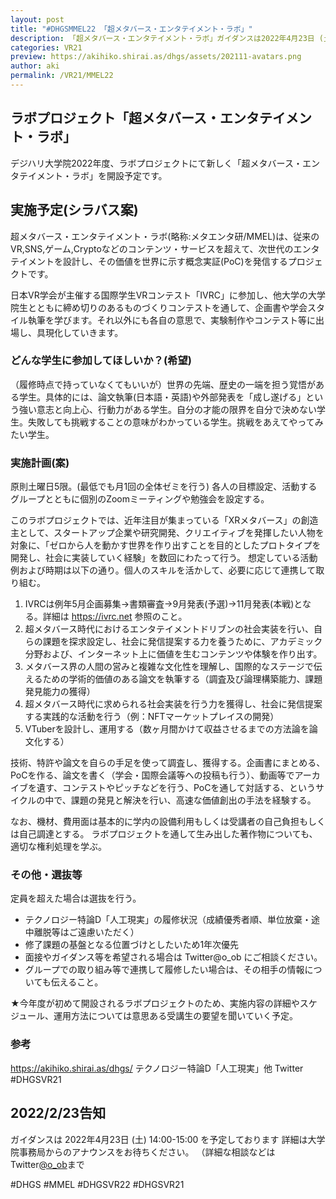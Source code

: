 ```yaml
---
layout: post
title: "#DHGSMMEL22 「超メタバース・エンタテイメント・ラボ」"
description: 「超メタバース・エンタテイメント・ラボ」ガイダンスは2022年4月23日 (土) 14:00-15:00を予定しております
categories: VR21
preview: https://akihiko.shirai.as/dhgs/assets/202111-avatars.png
author: aki
permalink: /VR21/MMEL22
---
```


## ラボプロジェクト「超メタバース・エンタテイメント・ラボ」

デジハリ大学院2022年度、ラボプロジェクトにて新しく「超メタバース・エンタテイメント・ラボ」を開設予定です。

## 実施予定(シラバス案)
超メタバース・エンタテイメント・ラボ(略称:メタエンタ研/MMEL)は、従来のVR,SNS,ゲーム,Cryptoなどのコンテンツ・サービスを超えて、次世代のエンタテイメントを設計し、その価値を世界に示す概念実証(PoC)を発信するプロジェクトです。

日本VR学会が主催する国際学生VRコンテスト「IVRC」に参加し、他大学の大学院生とともに締め切りのあるものづくりコンテストを通して、企画書や学会スタイル執筆を学びます。それ以外にも各自の意思で、実験制作やコンテスト等に出場し、具現化していきます。


### どんな学生に参加してほしいか？(希望)
（履修時点で持っていなくてもいいが）世界の先端、歴史の一端を担う覚悟がある学生。具体的には、論文執筆(日本語・英語)や外部発表を「成し遂げる」という強い意志と向上心、行動力がある学生。自分の才能の限界を自分で決めない学生。失敗しても挑戦することの意味がわかっている学生。挑戦をあえてやってみたい学生。

### 実施計画(案)
原則土曜日5限。(最低でも月1回の全体ゼミを行う)
各人の目標設定、活動するグループとともに個別のZoomミーティングや勉強会を設定する。

このラボプロジェクトでは、近年注目が集まっている「XRメタバース」の創造主として、スタートアップ企業や研究開発、クリエイティブを発揮したい人物を対象に、「ゼロから人を動かす世界を作り出すことを目的としたプロトタイプを開発し、社会に実装していく経験」を数回にわたって行う。
想定している活動例および時期は以下の通り。個人のスキルを活かして、必要に応じて連携して取り組む。

1. IVRCは例年5月企画募集→書類審査→9月発表(予選)→11月発表(本戦)となる。詳細は https://ivrc.net 参照のこと。
1. 超メタバース時代におけるエンタテイメントドリブンの社会実装を行い、自らの課題を探求設定し、社会に発信提案する力を養うために、アカデミック分野および、インターネット上に価値を生むコンテンツや体験を作り出す。
1. メタバース界の人間の営みと複雑な文化性を理解し、国際的なステージで伝えるための学術的価値のある論文を執筆する（調査及び論理構築能力、課題発見能力の獲得）
1. 超メタバース時代に求められる社会実装を行う力を獲得し、社会に発信提案する実践的な活動を行う（例：NFTマーケットプレイスの開発）
1. VTuberを設計し、運用する（数ヶ月間かけて収益させるまでの方法論を論文化する）

技術、特許や論文を自らの手足を使って調査し、獲得する。企画書にまとめる、PoCを作る、論文を書く（学会・国際会議等への投稿も行う）、動画等でアーカイブを遺す、コンテストやピッチなどを行う、PoCを通して対話する、というサイクルの中で、課題の発見と解決を行い、高速な価値創出の手法を経験する。

なお、機材、費用面は基本的に学内の設備利用もしくは受講者の自己負担もしくは自己調達とする。
ラボプロジェクトを通して生み出した著作物についても、適切な権利処理を学ぶ。

### その他・選抜等
定員を超えた場合は選抜を行う。

- テクノロジー特論D「人工現実」の履修状況（成績優秀者順、単位放棄・途中離脱等はご遠慮いただく）
- 修了課題の基盤となる位置づけとしたいため1年次優先
- 面接やガイダンス等を希望される場合は Twitter@o_ob にご相談ください。
- グループでの取り組み等で連携して履修したい場合は、その相手の情報についても伝えること。

★今年度が初めて開設されるラボプロジェクトのため、実施内容の詳細やスケジュール、運用方法については意思ある受講生の要望を聞いていく予定。

### 参考
https://akihiko.shirai.as/dhgs/ テクノロジー特論D「人工現実」他 Twitter #DHGSVR21

## 2022/2/23告知
ガイダンスは
2022年4月23日 (土) 14:00-15:00
を予定しております
詳細は大学院事務局からのアナウンスをお待ちください。
（詳細な相談などはTwitter[@o_ob]()まで

#DHGS #MMEL #DHGSVR22 #DHGSVR21

